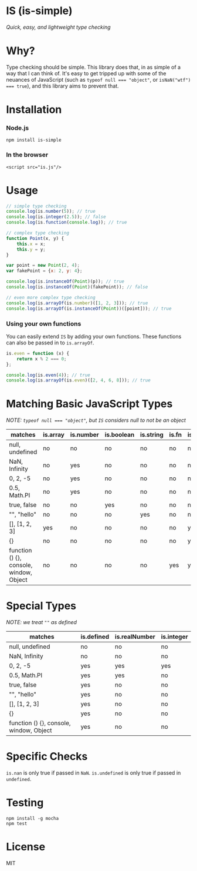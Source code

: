 # IS (is-simple)
*Quick, easy, and lightweight type checking*

# Why?

Type checking should be simple. This library does that, in as simple of a way that I can think of. It's easy to get tripped up with some of the neuances of JavaScript (such as `typeof null === "object"`, or `isNaN("wtf") === true`), and this library aims to prevent that.

# Installation

### Node.js
`npm install is-simple`

### In the browser
`<script src="is.js"/>`

# Usage

```javascript
// simple type checking
console.log(is.number(5)); // true
console.log(is.integer(2.5)); // false
console.log(is.function(console.log)); // true

// complex type checking
function Point(x, y) {
    this.x = x;
    this.y = y;
}

var point = new Point(2, 4);
var fakePoint = {x: 2, y: 4};

console.log(is.instanceOf(Point)(p)); // true
console.log(is.instanceOf(Point)(fakePoint)); // false

// even more complex type checking
console.log(is.arrayOf(is.number)([1, 2, 3])); // true
console.log(is.arrayOf(is.instanceOf(Point))([point])); // true
```

### Using your own functions
You can easily extend `IS` by adding your own functions. These functions can also be passed in to `is.arrayOf`.
```javascript
is.even = function (x) {
    return x % 2 === 0;
};

console.log(is.even(4)); // true
console.log(is.arrayOf(is.even)([2, 4, 6, 8])); // true
```

# Matching Basic JavaScript Types
*NOTE: `typeof null === "object"`, but `IS` considers null to not be an object*

| matches                                 | is.array | is.number | is.boolean | is.string | is.fn | is.object |
|-----------------------------------------|----------|-----------|------------|-----------|-------|-----------|
| null, undefined                         | no       | no        | no         | no        | no    | no        |
| NaN, Infinity                           | no       | yes       | no         | no        | no    | no        |
| 0, 2, -5                                | no       | yes       | no         | no        | no    | no        |
| 0.5, Math.PI                            | no       | yes       | no         | no        | no    | no        |
| true, false                             | no       | no        | yes        | no        | no    | no        |
| "", "hello"                             | no       | no        | no         | yes       | no    | no        |
| [], [1, 2, 3]                           | yes      | no        | no         | no        | no    | yes       |
| {}                                      | no       | no        | no         | no        | no    | yes       |
| function () {}, console, window, Object | no       | no        | no         | no        | yes   | yes       |

# Special Types
*NOTE: we treat `""` as defined*

| matches                                 | is.defined | is.realNumber | is.integer |
|-----------------------------------------|------------|---------------|------------|
| null, undefined                         | no         | no            | no         |
| NaN, Infinity                           | no         | no            | no         |
| 0, 2, -5                                | yes        | yes           | yes        |
| 0.5, Math.PI                            | yes        | yes           | no         |
| true, false                             | yes        | no            | no         |
| "", "hello"                             | yes        | no            | no         |
| [], [1, 2, 3]                           | yes        | no            | no         |
| {}                                      | yes        | no            | no         |
| function () {}, console, window, Object | yes        | no            | no         |

# Specific Checks
`is.nan` is only true if passed in `NaN`.
`is.undefined` is only true if passed in `undefined`.

# Testing
```
npm install -g mocha
npm test
```

# License
MIT
